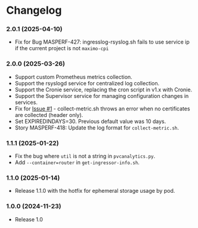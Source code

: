 # Changelog

### 2.0.1 (2025-04-10)
- Fix for Bug MASPERF-427: ingresslog-rsyslog.sh fails to use service ip if the current project is not `maximo-cpi` 

### 2.0.0 (2025-03-26)
-  Support custom Prometheus metrics collection.
-  Support the rsyslogd service for centralized log collection.
-  Support the Cronie service, replacing the cron script in v1.x with Cronie.
-  Support the Supervisor service for managing configuration changes in services.
-  Fix for [Issue #1](https://github.com/ibm-mas/mcpi/issues/1) - collect-metric.sh throws an error when no certificates are collected (header only). 
-  Set EXPIREDINDAYS=30. Previous default value was 10 days.
-  Story MASPERF-418: Update the log format for `collect-metric.sh`.

### 1.1.1 (2025-01-22)

-  Fix the bug where `util` is not a string in `pvcanalytics.py`.
-  Add `--container=router` in `get-ingressor-info.sh`.

### 1.1.0 (2025-01-14)

-  Release 1.1.0 with the hotfix for ephemeral storage usage by pod.

### 1.0.0 (2024-11-23)

- Release 1.0
